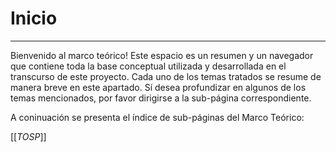 # Inicio
---
Bienvenido al marco teórico! Este espacio es un resumen y un navegador que contiene toda la base conceptual utilizada y desarrollada en el transcurso de este proyecto. Cada uno de los temas tratados se resume de manera breve en este apartado. Sí desea profundizar en algunos de los temas mencionados, por favor dirigirse a la sub-página correspondiente.

A coninuación se presenta el índice de sub-páginas del Marco Teórico:

[[_TOSP_]]
